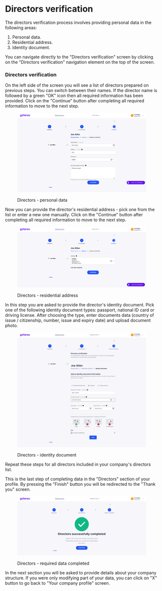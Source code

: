 # Directors verification

The directors verification process involves providing personal data in the following areas:

1. Personal data.
2. Residential address.
3. Identity document.

You can navigate directly to the "Directors verification" screen by clicking on the "Directors verification" navigation element on the top of the screen.

### Directors verification

On the left side of the screen you will see a list of directors prepared on previous steps. You can switch between their names. If the director name is followed by a green "OK" icon then all required information has been provided. Click on the "Continue" button after completing all required information to move to the next step.

<figure><img src="../../../.gitbook/assets/dir_personal2 (1).png" alt="Directors - personal data"><figcaption><p>Directors - personal data</p></figcaption></figure>

Now you can provide the director's residential address - pick one from the list or enter a new one manually. Click on the "Continue" button after completing all required information to move to the next step.&#x20;

<figure><img src="../../../.gitbook/assets/dir_address (1).png" alt="Directors - residential address"><figcaption><p>Directors - residential address</p></figcaption></figure>

In this step you are asked to provide the director's identity document. Pick one of the following identity document types: passport, national ID card or driving license. After choosing the type, enter documents data (country of issue / citizenship, number, issue and expiry date) and upload document photo.

<figure><img src="../../../.gitbook/assets/dir_identity.png" alt="Directors - identity document"><figcaption><p>Directors - identity document</p></figcaption></figure>

Repeat these steps for all directors included in your company's directors list.

This is the last step of completing data in the "Directors" section of your profile. By pressing the "Finish" button you will be redirected to the "Thank you" screen.

<figure><img src="../../../.gitbook/assets/dir_finished.png" alt="Directors - required data completed"><figcaption><p>Directors - required data completed</p></figcaption></figure>

In the next section you will be asked to provide details about your company structure. If you were only modifying part of your data, you can click on "X" button to go back to "Your company profile" screen.
